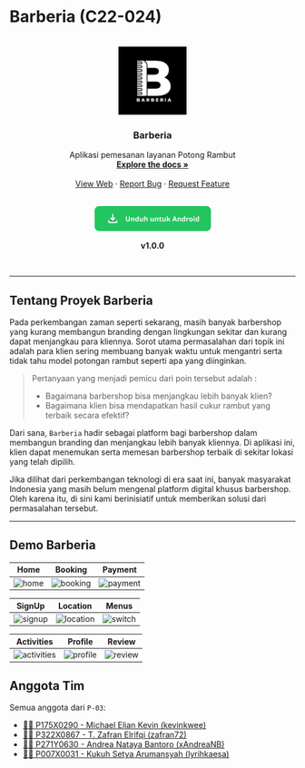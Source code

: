 # Barberia (C22-024)

<!-- PROJECT LOGO -->
<br />
<div align="center">
  <a href="https://github.com/C22-024">
    <img src="https://github.com/C22-024/.github/blob/main/img/android-chrome-512x512.png" alt="Logo" width="120" height="120">
  </a>

  <h3>Barberia</h3>

  <p>
    Aplikasi pemesanan layanan Potong Rambut
    <br />
    <a href="https://github.com/C22-024"><strong>Explore the docs »</strong></a>
    <br />
    <br />
    <a href="https://barberia-web.vercel.app/" target="_blank">View Web</a>
    ·
    <a href="https://github.com/C22-024/barberia/issues target="_blank"">Report Bug</a>
    ·
    <a href="https://github.com/C22-024/barberia/issues target="_blank"">Request Feature</a>
  </p>
  <br />
  <a href="https://barberia-web.vercel.app/assets/download/barberia-v1.0.0.apk">
        <img src="https://github.com/C22-024/.github/blob/main/img/android.png" alt="Unduh Android">
  </a>
  <p><b></i>v1.0.0</b></i></p>
  <br />
</div>

---

## Tentang Proyek Barberia

Pada perkembangan zaman seperti sekarang, masih banyak barbershop yang kurang membangun branding dengan lingkungan sekitar dan kurang dapat menjangkau para kliennya. Sorot utama permasalahan dari topik ini adalah para klien sering membuang banyak waktu untuk mengantri serta tidak tahu model potongan rambut seperti apa yang diinginkan.

> Pertanyaan yang menjadi pemicu dari poin tersebut adalah :
>
> - Bagaimana barbershop bisa menjangkau lebih banyak klien?
> - Bagaimana klien bisa mendapatkan hasil cukur rambut yang terbaik secara efektif?

Dari sana, `Barberia` hadir sebagai platform bagi barbershop dalam membangun branding dan menjangkau lebih banyak kliennya. Di aplikasi ini, klien dapat menemukan serta memesan barbershop terbaik di sekitar lokasi yang telah dipilih.

Jika dilihat dari perkembangan teknologi di era saat ini, banyak masyarakat Indonesia yang masih belum mengenal platform digital khusus barbershop. Oleh karena itu, di sini kami berinisiatif untuk memberikan solusi dari permasalahan tersebut.

---
## Demo Barberia

| Home | Booking | Payment |
| ----------- | ----------- | -------- |
| ![home](https://user-images.githubusercontent.com/57694121/206890961-9c8445f2-bdb8-443f-b4b5-d14a81168c9b.gif) | ![booking](https://user-images.githubusercontent.com/57694121/206892654-38459da6-26a9-4831-bbea-51f20c7c6540.gif) |![payment](https://user-images.githubusercontent.com/57694121/206892685-2cfbc030-734d-40e1-8aec-e82649bc576d.gif) |

| SignUp | Location | Menus |
| ----------- | ----------- | -------- |
| ![signup](https://user-images.githubusercontent.com/57694121/206892003-117ec47e-b839-423a-bb38-de09c6b3abbb.gif) | ![location](https://user-images.githubusercontent.com/57694121/206892458-ea82aa57-b9b9-4b54-ab2c-5341ffca8f8c.gif) | ![switch](https://user-images.githubusercontent.com/57694121/206892043-391bde26-02d0-40f0-bfa9-4816f468df21.gif) |

| Activities | Profile | Review |
| ----------- | ----------- | -------- |
| ![activities](https://user-images.githubusercontent.com/57694121/206892802-65250385-ca4b-450f-9c33-6acb4c5e9336.gif) | ![profile](https://user-images.githubusercontent.com/57694121/206892950-5273599d-0e96-47ce-910b-8aef0029b6ae.gif) | ![review](https://user-images.githubusercontent.com/57694121/206892978-84ce745b-7930-4fc2-879a-1b93cc4a0edf.gif) |


## Anggota Tim

Semua anggota dari `P-03`:

- [👨‍🎓 P175X0290 - Michael Elian Kevin (kevinkwee)](https://github.com/kevinkwee)
- [👨‍🎓 P322X0867 - T. Zafran Elrifqi (zafran72)](https://github.com/zafran72)
- [👩‍🎓 P271Y0630 - Andrea Nataya Bantoro (xAndreaNB)](https://github.com/xAndreaNB)
- [👨‍🎓 P007X0031 - Kukuh Setya Arumansyah (lyrihkaesa)](https://github.com/lyrihkaesa)

